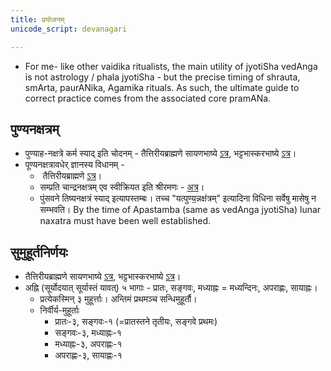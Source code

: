 ```yaml
---
title: प्रयोजनम्
unicode_script: devanagari

---
```


- For me- like other vaidika ritualists, the main utility of jyotiSha vedAnga is not astrology / phala jyotiSha - but the precise timing of shrauta, smArta, paurANika, Agamika rituals. As such, the ultimate guide to correct practice comes from the associated core pramANa. 

## पुण्यनक्षत्रम्
- पुण्याह\-नक्षत्रे कर्म स्याद् इति चोदनम् \- तैत्तिरीयब्राह्मणे सायणभाष्ये [ऽत्र](https://archive.org/stream/Anandashram_Samskrita_Granthavali_Anandashram_Sanskrit_Series/ASS_037_Taittiriya_Brahmanam_with_Sayanabhashya_Part_1_-_Narayanasastri_Godbole_1934#page/n233/mode/2up), भट्टभास्करभाष्ये [ऽत्र](https://archive.org/stream/taittiriya/taittiriya_brahmana_bhaskara_01#page/n259/mode/2up)।
- पूण्यनक्षत्रावधेर् ज्ञानस्य विधानम् \- 
    -  तैत्तिरीयब्राह्मणे [ऽत्र](../../kalpaH/brAhmaNam/taittirIyam/kriyA/puNya-naxatra/)।
    - सम्प्रति चान्द्रनक्षत्रम् एव स्वीक्रियत इति श्रीरमणः \- [अत्र](https://twitter.com/agnimaan/status/961087719483981824)।
    - पुंसवने तिष्यनक्षत्रं स्याद् इत्यापस्तम्बः। तच्च "यत्पुण्य॒न्नक्ष॑त्रम्" इत्यादिना विधिना सर्वेषु मासेषु न सम्भवति। By the time of Apastamba (same as vedAnga jyotiSha) lunar naxatra must have been well established.

## सुमुहूर्तनिर्णयः
- तैत्तिरीयब्राह्मणे सायणभाष्ये [ऽत्र](https://archive.org/stream/Anandashram_Samskrita_Granthavali_Anandashram_Sanskrit_Series/ASS_037_Taittiriya_Brahmanam_with_Sayanabhashya_Part_1_-_Narayanasastri_Godbole_1934#page/n239/mode/2up), भट्टभास्करभाष्ये [ऽत्र](https://archive.org/stream/taittiriya/taittiriya_brahmana_bhaskara_01#page/n265/mode/2up)।
- अह्नि (सूर्योदयात् सूर्यास्तं यावत्) ५ भागाः \- प्रातः, सङ्गवः, मध्याह्नः = मध्यन्दिनः, अपराह्णः, सायाह्नः।
    - प्रत्येकस्मिन् ३ मुहूर्त्ताः। अन्तिमं प्रथमञ्च सन्धिमुहूर्तौ।
    - निर्वीर्य-मुहूर्ताः
        - प्रातः-३, सङ्गवः-१ (=प्रातस्तने तृतीयः, सङ्गवे प्रथमः)
        - सङ्गवः-३, मध्याह्नः-१
        - मध्याह्नः-३, अपराह्णः-१
        - अपराह्णः-३, सायाह्णः-१
